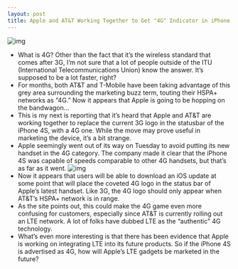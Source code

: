```yaml
---
layout: post
title: Apple and AT&T Working Together to Get "4G" Indicator in iPhone 4S Status Bar
---
```

![img](http://media.idownloadblog.com/wp-content/uploads/2011/10/4g-iphone-4s.png)
* What is 4G? Other than the fact that it’s the wireless standard that comes after 3G, I’m not sure that a lot of people outside of the ITU (International Telecommunications Union) know the answer. It’s supposed to be a lot faster, right?
* For months, both AT&T and T-Mobile have been taking advantage of this grey area surrounding the marketing buzz term, touting their HSPA+ networks as “4G.” Now it appears that Apple is going to be hopping on the bandwagon…
* This is my next is reporting that it’s heard that Apple and AT&T are working together to replace the current 3G logo in the statusbar of the iPhone 4S, with a 4G one. While the move may prove useful in marketing the device, it’s a bit strange.
* Apple seemingly went out of its way on Tuesday to avoid putting its new handset in the 4G category. The company made it clear that the iPhone 4S was capable of speeds comparable to other 4G handsets, but that’s as far as it went.
![img](http://media.idownloadblog.com/wp-content/uploads/2011/10/att-4g-e1318015312746.jpg)
* Now it appears that users will be able to download an iOS update at some point that will place the coveted 4G logo in the status bar of Apple’s latest handset. Like 3G, the 4G logo should only appear when AT&T’s HSPA+ network is in range.
* As the site points out, this could make the 4G game even more confusing for customers, especially since AT&T is currently rolling out an LTE network. A lot of folks have dubbed LTE as the “authentic” 4G technology.
* What’s even more interesting is that there has been evidence that Apple is working on integrating LTE into its future products. So if the iPhone 4S is advertised as 4G, how will Apple’s LTE gadgets be marketed in the future?

